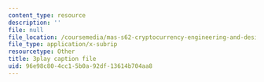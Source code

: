 ```yaml
---
content_type: resource
description: ''
file: null
file_location: /coursemedia/mas-s62-cryptocurrency-engineering-and-design-spring-2018/96e98c804cc15b0a92df13614b704aa8_Hzv9WuqIzA0.vtt
file_type: application/x-subrip
resourcetype: Other
title: 3play caption file
uid: 96e98c80-4cc1-5b0a-92df-13614b704aa8
---
```

